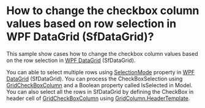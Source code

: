 # How to change the checkbox column values based on row selection in WPF DataGrid (SfDataGrid)?

This sample show cases how to change the checkbox column values based on the row selection in [WPF DataGrid](https://www.syncfusion.com/wpf-ui-controls/datagrid) (SfDataGrid).

You can able to select multiple rows using [SelectionMode](https://help.syncfusion.com/cr/wpf/Syncfusion.UI.Xaml.Grid.SfGridBase.html#Syncfusion_UI_Xaml_Grid_SfGridBase_SelectionMode) property in [WPF DataGrid](https://www.syncfusion.com/wpf-ui-controls/datagrid) (SfDataGrid). You can process the CheckBoxSelection using [GridCheckBoxColumn](https://help.syncfusion.com/cr/wpf/Syncfusion.UI.Xaml.Grid.GridCheckBoxColumn.html) and a Boolean property called IsSelected in Model. You can also select all the rows in SfDataGrid by defining the CheckBox in header cell of [GridCheckBoxColumn](https://help.syncfusion.com/cr/wpf/Syncfusion.UI.Xaml.Grid.GridCheckBoxColumn.html) using [GridColumn.HeaderTemplate](https://help.syncfusion.com/cr/wpf/Syncfusion.UI.Xaml.Grid.GridColumnBase.html#Syncfusion_UI_Xaml_Grid_GridColumnBase_HeaderTemplate).